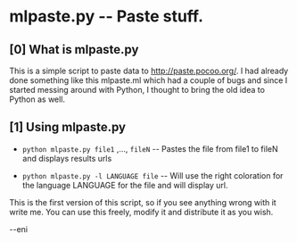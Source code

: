 mlpaste.py -- Paste stuff.
=======================================================

[0] What is mlpaste.py
----------------------
This is a simple script to paste data to http://paste.pocoo.org/.
I had already done something like this mlpaste.ml which had a couple of bugs and since I started messing around with Python, I thought to bring the old idea to Python as well. 

[1] Using mlpaste.py
---------------------

* `python mlpaste.py file1` ,..., `fileN` -- Pastes the file from file1 to fileN and displays results urls
                                       
* `python mlpaste.py -l LANGUAGE file` -- Will use the right coloration for the language LANGUAGE for the file and will display url.

This is the first version of this script, so if you see anything wrong with it write me.
You can use this freely, modify it and distribute it as you wish.

--eni